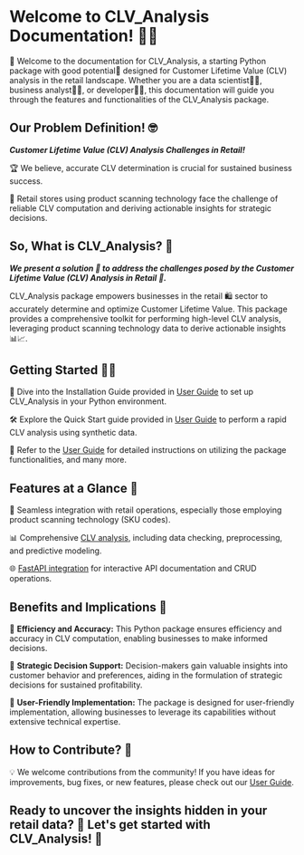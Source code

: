
# **Welcome to CLV_Analysis Documentation!** 🍾🥂

🚀 Welcome to the documentation for CLV_Analysis, a starting Python package with good potential👀 designed for Customer Lifetime Value (CLV) analysis in the retail landscape. Whether you are a data scientist👨‍💼, business analyst👩‍💼, or developer🧑‍💼, this documentation will guide you through the features and functionalities of the CLV_Analysis package.

## **Our Problem Definition!** 🤓

***Customer Lifetime Value (CLV) Analysis Challenges in Retail!***

🏆 We believe, accurate CLV determination is crucial for sustained business success. 

🤯 Retail stores using product scanning technology face the challenge of reliable CLV computation and deriving actionable insights for strategic decisions. 

## **So, What is CLV_Analysis? 🤔**

***We present a solution 🎯 to address the challenges posed by the Customer Lifetime Value (CLV) Analysis in Retail 🛒.***

CLV_Analysis package empowers businesses in the retail 🛍 sector to accurately determine and optimize Customer Lifetime Value. This package provides a comprehensive toolkit for performing high-level CLV analysis, leveraging product scanning technology data to derive actionable insights 📊📈.

## **Getting Started 👩‍💻**

📖 Dive into the Installation Guide provided in [User Guide](installation.md#installation-📥) to set up CLV_Analysis in your Python environment.

🛠 Explore the Quick Start guide provided in [User Guide](installation.md#testing-the-clv_analysis-package-step-by-step-👣) to perform a rapid CLV analysis using synthetic data.

📘 Refer to the [User Guide](installation.md) for detailed instructions on utilizing the package functionalities, and many more.

## **Features at a Glance** 💎

🔄 Seamless integration with retail operations, especially those employing product scanning technology (SKU codes).

📊 Comprehensive [CLV analysis](clv_complete.md), including data checking, preprocessing, and predictive modeling.

🌐 [FastAPI integration](fast_api.md) for interactive API documentation and CRUD operations.

## **Benefits and Implications** 🙌

📌 **Efficiency and Accuracy:** This Python package ensures efficiency and accuracy in CLV computation, enabling businesses to make informed decisions.

📌 **Strategic Decision Support:** Decision-makers gain valuable insights into customer behavior and preferences, aiding in the formulation of strategic decisions for sustained profitability.

📌 **User-Friendly Implementation:** The package is designed for user-friendly implementation, allowing businesses to leverage its capabilities without extensive technical expertise.

## **How to Contribute?** 🤝

💡 We welcome contributions from the community! If you have ideas for improvements, bug fixes, or new features, please check out our [User Guide](installation.md#contact-information-📞).

## **Ready to uncover the insights hidden in your retail data? 🥁 Let's get started with CLV_Analysis! 🚀**

